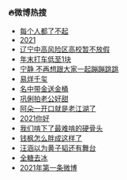 ### :fire:微博热搜<br>
- <a href="https://s.weibo.com/weibo?q=%23%E6%AF%8F%E4%B8%AA%E4%BA%BA%E9%83%BD%E4%BA%86%E4%B8%8D%E8%B5%B7%23&Refer=new_time">每个人都了不起</a><br>
- <a href="https://s.weibo.com/weibo?q=%232021%23&Refer=top">2021</a><br>
- <a href="https://s.weibo.com/weibo?q=%23%E8%BE%BD%E5%AE%81%E4%B8%AD%E9%AB%98%E9%A3%8E%E9%99%A9%E5%8C%BA%E9%AB%98%E6%A0%A1%E6%9A%82%E4%B8%8D%E6%94%BE%E5%81%87%23&Refer=top">辽宁中高风险区高校暂不放假</a><br>
- <a href="https://s.weibo.comjavascript:void(0);">年末打车低至1块</a><br>
- <a href="https://s.weibo.com/weibo?q=%E5%AE%81%E9%9D%99%20%E4%B8%8D%E5%86%8D%E6%83%B3%E8%B7%9F%E5%A4%A7%E5%AE%B6%E4%B8%80%E8%B5%B7%E8%B9%A6%E8%B9%A6%E8%B7%B3%E8%B7%B3&Refer=top">宁静 不再想跟大家一起蹦蹦跳跳</a><br>
- <a href="https://s.weibo.com/weibo?q=%E6%98%93%E7%83%8A%E5%8D%83%E7%8E%BA&Refer=top">易烊千玺</a><br>
- <a href="https://s.weibo.comjavascript:void(0);">名中带金送金桶</a><br>
- <a href="https://s.weibo.com/weibo?q=%E5%B7%A9%E4%BF%90%E6%8B%8D%E8%80%81%E5%85%AC%E5%A5%BD%E7%94%9C&Refer=top">巩俐拍老公好甜</a><br>
- <a href="https://s.weibo.com/weibo?q=%E9%98%BF%E6%9C%B5%E4%B8%80%E5%BC%80%E5%8F%A3%E5%B0%B1%E6%98%AF%E8%80%81%E6%B1%9F%E6%B9%96%E4%BA%86&Refer=top">阿朵一开口就是老江湖了</a><br>
- <a href="https://s.weibo.com/weibo?q=2021%E4%BD%A0%E5%A5%BD&Refer=top">2021你好</a><br>
- <a href="https://s.weibo.com/weibo?q=%23%E6%88%91%E4%BB%AC%E5%95%83%E4%B8%8B%E4%BA%86%E6%9C%80%E9%9A%BE%E5%95%83%E7%9A%84%E7%A1%AC%E9%AA%A8%E5%A4%B4%23&Refer=top">我们啃下了最难啃的硬骨头</a><br>
- <a href="https://s.weibo.com/weibo?q=%23%E9%92%B1%E6%9E%AB%E6%80%8E%E4%B9%88%E8%83%96%E6%88%90%E8%BF%99%E6%A0%B7%E4%BA%86%23&Refer=top">钱枫怎么胖成这样了</a><br>
- <a href="https://s.weibo.com/weibo?q=%E6%B1%AA%E6%B6%B5%E4%BB%A5%E4%B8%BA%E9%BB%84%E5%AD%90%E9%9F%AC%E8%BF%98%E6%9C%89%E8%88%9E%E5%8F%B0&Refer=top">汪涵以为黄子韬还有舞台</a><br>
- <a href="https://s.weibo.com/weibo?q=%E5%85%A8%E7%B3%96%E5%8E%BB%E5%86%B0&Refer=top">全糖去冰</a><br>
- <a href="https://s.weibo.com/weibo?q=%232021%E5%B9%B4%E7%AC%AC%E4%B8%80%E6%9D%A1%E5%BE%AE%E5%8D%9A%23&Refer=top">2021年第一条微博</a><br>
